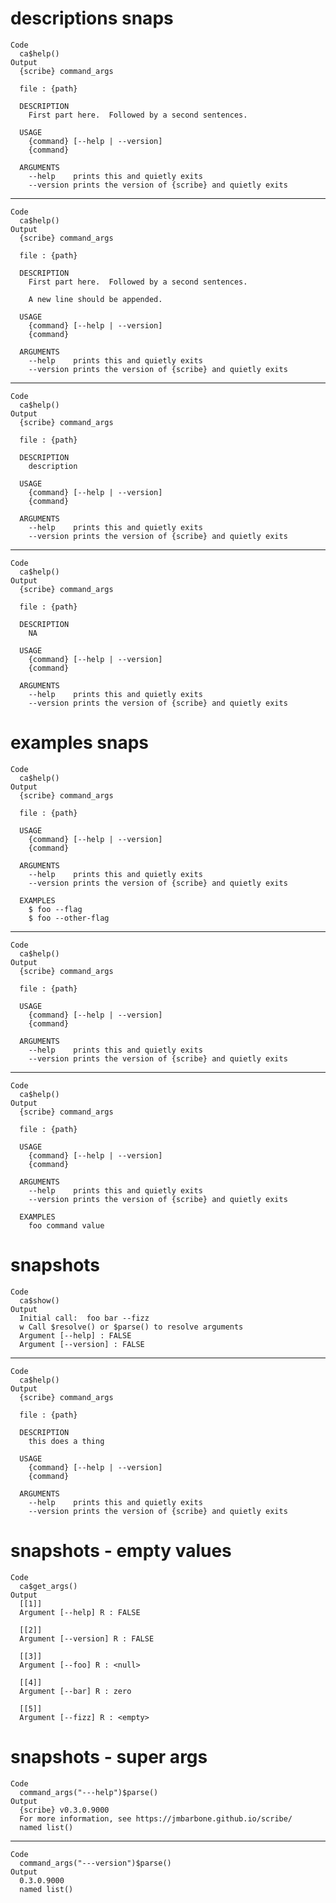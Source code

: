 # descriptions snaps

    Code
      ca$help()
    Output
      {scribe} command_args
      
      file : {path}
      
      DESCRIPTION
        First part here.  Followed by a second sentences.
      
      USAGE
        {command} [--help | --version]
        {command} 
      
      ARGUMENTS
        --help    prints this and quietly exits                   
        --version prints the version of {scribe} and quietly exits

---

    Code
      ca$help()
    Output
      {scribe} command_args
      
      file : {path}
      
      DESCRIPTION
        First part here.  Followed by a second sentences.
      
        A new line should be appended.
      
      USAGE
        {command} [--help | --version]
        {command} 
      
      ARGUMENTS
        --help    prints this and quietly exits                   
        --version prints the version of {scribe} and quietly exits

---

    Code
      ca$help()
    Output
      {scribe} command_args
      
      file : {path}
      
      DESCRIPTION
        description
      
      USAGE
        {command} [--help | --version]
        {command} 
      
      ARGUMENTS
        --help    prints this and quietly exits                   
        --version prints the version of {scribe} and quietly exits

---

    Code
      ca$help()
    Output
      {scribe} command_args
      
      file : {path}
      
      DESCRIPTION
        NA
      
      USAGE
        {command} [--help | --version]
        {command} 
      
      ARGUMENTS
        --help    prints this and quietly exits                   
        --version prints the version of {scribe} and quietly exits

# examples snaps

    Code
      ca$help()
    Output
      {scribe} command_args
      
      file : {path}
      
      USAGE
        {command} [--help | --version]
        {command} 
      
      ARGUMENTS
        --help    prints this and quietly exits                   
        --version prints the version of {scribe} and quietly exits
      
      EXAMPLES
        $ foo --flag      
        $ foo --other-flag

---

    Code
      ca$help()
    Output
      {scribe} command_args
      
      file : {path}
      
      USAGE
        {command} [--help | --version]
        {command} 
      
      ARGUMENTS
        --help    prints this and quietly exits                   
        --version prints the version of {scribe} and quietly exits

---

    Code
      ca$help()
    Output
      {scribe} command_args
      
      file : {path}
      
      USAGE
        {command} [--help | --version]
        {command} 
      
      ARGUMENTS
        --help    prints this and quietly exits                   
        --version prints the version of {scribe} and quietly exits
      
      EXAMPLES
        foo command value

# snapshots

    Code
      ca$show()
    Output
      Initial call:  foo bar --fizz
      w Call $resolve() or $parse() to resolve arguments
      Argument [--help] : FALSE
      Argument [--version] : FALSE

---

    Code
      ca$help()
    Output
      {scribe} command_args
      
      file : {path}
      
      DESCRIPTION
        this does a thing
      
      USAGE
        {command} [--help | --version]
        {command} 
      
      ARGUMENTS
        --help    prints this and quietly exits                   
        --version prints the version of {scribe} and quietly exits

# snapshots - empty values

    Code
      ca$get_args()
    Output
      [[1]]
      Argument [--help] R : FALSE
      
      [[2]]
      Argument [--version] R : FALSE
      
      [[3]]
      Argument [--foo] R : <null>
      
      [[4]]
      Argument [--bar] R : zero
      
      [[5]]
      Argument [--fizz] R : <empty>
      

# snapshots - super args

    Code
      command_args("---help")$parse()
    Output
      {scribe} v0.3.0.9000
      For more information, see https://jmbarbone.github.io/scribe/
      named list()

---

    Code
      command_args("---version")$parse()
    Output
      0.3.0.9000
      named list()

